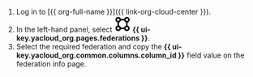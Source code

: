 1. Log in to [{{ org-full-name }}]({{ link-org-cloud-center }}).
1. In the left-hand panel, select ![VectorSquare](../../_assets/console-icons/vector-square.svg) **{{ ui-key.yacloud_org.pages.federations }}**.
1. Select the required federation and copy the **{{ ui-key.yacloud_org.common.columns.column_id }}** field value on the federation info page.